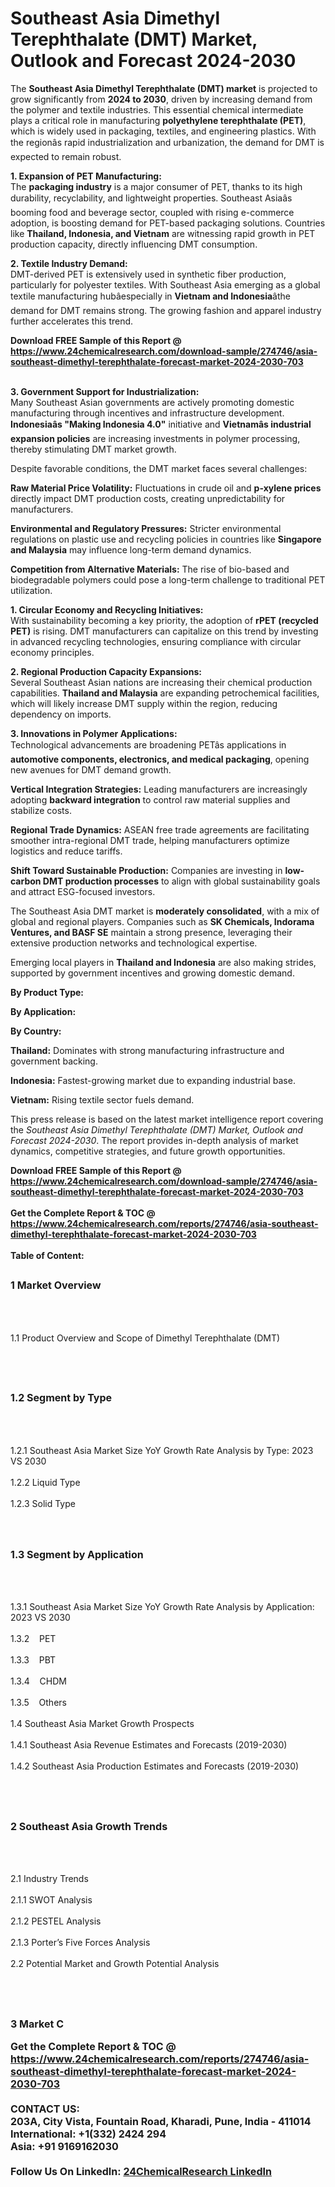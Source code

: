 <h1>Southeast Asia Dimethyl Terephthalate (DMT) Market, Outlook and Forecast 2024-2030</h1><p>The <strong>Southeast Asia Dimethyl Terephthalate (DMT) market</strong> is projected to grow significantly from <strong>2024 to 2030</strong>, driven by increasing demand from the polymer and textile industries. This essential chemical intermediate plays a critical role in manufacturing <strong>polyethylene terephthalate (PET)</strong>, which is widely used in packaging, textiles, and engineering plastics. With the regionâs rapid industrialization and urbanization, the demand for DMT is expected to remain robust.</p><p><strong>1. Expansion of PET Manufacturing:</strong><br>
The <strong>packaging industry</strong> is a major consumer of PET, thanks to its high durability, recyclability, and lightweight properties. Southeast Asiaâs booming food and beverage sector, coupled with rising e-commerce adoption, is boosting demand for PET-based packaging solutions. Countries like <strong>Thailand, Indonesia, and Vietnam</strong> are witnessing rapid growth in PET production capacity, directly influencing DMT consumption.</p><p><strong>2. Textile Industry Demand:</strong><br>
DMT-derived PET is extensively used in synthetic fiber production, particularly for polyester textiles. With Southeast Asia emerging as a global textile manufacturing hubâespecially in <strong>Vietnam and Indonesia</strong>âthe demand for DMT remains strong. The growing fashion and apparel industry further accelerates this trend.</p><div><b>Download FREE Sample of this Report @ 
            <a href="https://www.24chemicalresearch.com/download-sample/274746/asia-southeast-dimethyl-terephthalate-forecast-market-2024-2030-703">
            https://www.24chemicalresearch.com/download-sample/274746/asia-southeast-dimethyl-terephthalate-forecast-market-2024-2030-703</a></b></div><br><p><strong>3. Government Support for Industrialization:</strong><br>
Many Southeast Asian governments are actively promoting domestic manufacturing through incentives and infrastructure development. <strong>Indonesiaâs "Making Indonesia 4.0"</strong> initiative and <strong>Vietnamâs industrial expansion policies</strong> are increasing investments in polymer processing, thereby stimulating DMT market growth.</p><p>Despite favorable conditions, the DMT market faces several challenges:</p><p><strong>Raw Material Price Volatility:</strong> Fluctuations in crude oil and <strong>p-xylene prices</strong> directly impact DMT production costs, creating unpredictability for manufacturers.</p><p><strong>Environmental and Regulatory Pressures:</strong> Stricter environmental regulations on plastic use and recycling policies in countries like <strong>Singapore and Malaysia</strong> may influence long-term demand dynamics.</p><p><strong>Competition from Alternative Materials:</strong> The rise of bio-based and biodegradable polymers could pose a long-term challenge to traditional PET utilization.</p><p><strong>1. Circular Economy and Recycling Initiatives:</strong><br>
With sustainability becoming a key priority, the adoption of <strong>rPET (recycled PET)</strong> is rising. DMT manufacturers can capitalize on this trend by investing in advanced recycling technologies, ensuring compliance with circular economy principles.</p><p><strong>2. Regional Production Capacity Expansions:</strong><br>
Several Southeast Asian nations are increasing their chemical production capabilities. <strong>Thailand and Malaysia</strong> are expanding petrochemical facilities, which will likely increase DMT supply within the region, reducing dependency on imports.</p><p><strong>3. Innovations in Polymer Applications:</strong><br>
Technological advancements are broadening PETâs applications in <strong>automotive components, electronics, and medical packaging</strong>, opening new avenues for DMT demand growth.</p><p><strong>Vertical Integration Strategies:</strong> Leading manufacturers are increasingly adopting <strong>backward integration</strong> to control raw material supplies and stabilize costs.</p><p><strong>Regional Trade Dynamics:</strong> ASEAN free trade agreements are facilitating smoother intra-regional DMT trade, helping manufacturers optimize logistics and reduce tariffs.</p><p><strong>Shift Toward Sustainable Production:</strong> Companies are investing in <strong>low-carbon DMT production processes</strong> to align with global sustainability goals and attract ESG-focused investors.</p><p>The Southeast Asia DMT market is <strong>moderately consolidated</strong>, with a mix of global and regional players. Companies such as <strong>SK Chemicals, Indorama Ventures, and BASF SE</strong> maintain a strong presence, leveraging their extensive production networks and technological expertise.</p><p>Emerging local players in <strong>Thailand and Indonesia</strong> are also making strides, supported by government incentives and growing domestic demand.</p><p><strong>By Product Type:</strong></p><p><strong>By Application:</strong></p><p><strong>By Country:</strong></p><p><strong>Thailand:</strong> Dominates with strong manufacturing infrastructure and government backing.</p><p><strong>Indonesia:</strong> Fastest-growing market due to expanding industrial base.</p><p><strong>Vietnam:</strong> Rising textile sector fuels demand.</p><p>This press release is based on the latest market intelligence report covering the <em>Southeast Asia Dimethyl Terephthalate (DMT) Market, Outlook and Forecast 2024-2030</em>. The report provides in-depth analysis of market dynamics, competitive strategies, and future growth opportunities.</p><div><b>Download FREE Sample of this Report @ 
            <a href="https://www.24chemicalresearch.com/download-sample/274746/asia-southeast-dimethyl-terephthalate-forecast-market-2024-2030-703">
            https://www.24chemicalresearch.com/download-sample/274746/asia-southeast-dimethyl-terephthalate-forecast-market-2024-2030-703</a></b></div><br><div><b>Get the Complete Report & TOC @ 
            <a href="https://www.24chemicalresearch.com/reports/274746/asia-southeast-dimethyl-terephthalate-forecast-market-2024-2030-703">
            https://www.24chemicalresearch.com/reports/274746/asia-southeast-dimethyl-terephthalate-forecast-market-2024-2030-703</a></b></div><br>
            <b>Table of Content:</b><p><h2><span style="font-size:16px"><strong>1 Market Overview&nbsp;&nbsp; &nbsp;</strong></span></h2><br />
<br />
<p>1.1 Product Overview and Scope of Dimethyl Terephthalate (DMT)&nbsp;</p><br />
<br />
<h2><strong><span style="font-size:16px">1.2 Segment by Type&nbsp;&nbsp; &nbsp;</span></strong></h2><br />
<br />
<p>1.2.1 Southeast Asia Market Size YoY Growth Rate Analysis by Type: 2023 VS 2030&nbsp;&nbsp; &nbsp;<br /><br />
1.2.2 Liquid Type&nbsp;&nbsp; &nbsp;<br /><br />
1.2.3 Solid Type<br /><br />
<br />
<h2><span style="font-size:16px"><strong>1.3 Segment by Application&nbsp;&nbsp;</strong></span></h2><br />
<br />
<p>1.3.1 Southeast Asia Market Size YoY Growth Rate Analysis by Application: 2023 VS 2030&nbsp;&nbsp; &nbsp;<br /><br />
1.3.2&nbsp;&nbsp; &nbsp;PET<br /><br />
1.3.3&nbsp;&nbsp; &nbsp;PBT<br /><br />
1.3.4&nbsp;&nbsp; &nbsp;CHDM<br /><br />
1.3.5&nbsp;&nbsp; &nbsp;Others<br /><br />
1.4 Southeast Asia Market Growth Prospects&nbsp;&nbsp; &nbsp;<br /><br />
1.4.1 Southeast Asia Revenue Estimates and Forecasts (2019-2030)&nbsp;&nbsp; &nbsp;<br /><br />
1.4.2 Southeast Asia Production Estimates and Forecasts (2019-2030)&nbsp;&nbsp;</p><br />
<br />
<h2><span style="font-size:16px"><strong>2 Southeast Asia Growth Trends&nbsp;&nbsp; &nbsp;</strong></span></h2><br />
<br />
<p>2.1 Industry Trends&nbsp;&nbsp; &nbsp;<br /><br />
2.1.1 SWOT Analysis&nbsp;&nbsp; &nbsp;<br /><br />
2.1.2 PESTEL Analysis&nbsp;&nbsp; &nbsp;<br /><br />
2.1.3 Porter&rsquo;s Five Forces Analysis&nbsp;&nbsp; &nbsp;<br /><br />
2.2 Potential Market and Growth Potential Analysis&nbsp;&nbsp; &nbsp;</p><br />
<br />
<h2><span style="font-size:16px"><strong>3 Market C</p><div><b>Get the Complete Report & TOC @ 
            <a href="https://www.24chemicalresearch.com/reports/274746/asia-southeast-dimethyl-terephthalate-forecast-market-2024-2030-703">
            https://www.24chemicalresearch.com/reports/274746/asia-southeast-dimethyl-terephthalate-forecast-market-2024-2030-703</a></b></div><br><b>CONTACT US:</b><br>
            203A, City Vista, Fountain Road, Kharadi, Pune, India - 411014<br>
            International: +1(332) 2424 294<br>
            Asia: +91 9169162030 <br><br>
            Follow Us On LinkedIn: <a href="https://www.linkedin.com/company/24chemicalresearch/">24ChemicalResearch LinkedIn</a>